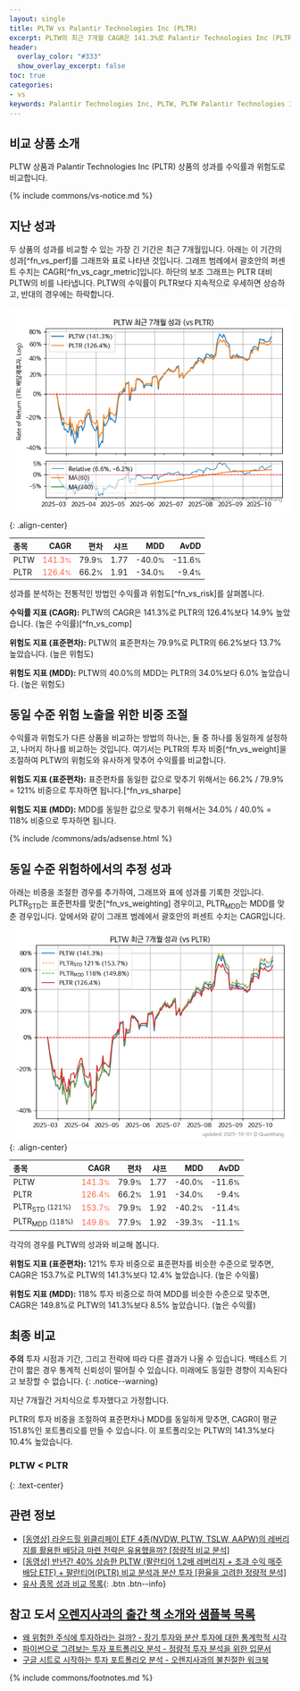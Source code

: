 ```yaml
---
layout: single
title: PLTW vs Palantir Technologies Inc (PLTR)
excerpt: PLTW의 최근 7개월 CAGR은 141.3%로 Palantir Technologies Inc (PLTR)의 126.4%보다 14.9% 높았습니다.
header:
  overlay_color: "#333"
  show_overlay_excerpt: false
toc: true
categories:
- vs
keywords: Palantir Technologies Inc, PLTW, PLTW Palantir Technologies Inc 비교, PLTR, PLTW PLTW 비교
---
```


## 비교 상품 소개


PLTW 상품과 Palantir Technologies Inc (PLTR) 상품의 성과를 수익률과 위험도로 비교합니다.





{% include commons/vs-notice.md %}

## 지난 성과

두 상품의 성과를 비교할 수 있는 가장 긴 기간은 최근 7개월입니다. 아래는 이 기간의 성과[^fn_vs_perf]를 그래프와 표로 나타낸 것입니다.
그래프 범례에서 괄호안의 퍼센트 수치는 CAGR[^fn_vs_cagr_metric]입니다.
하단의 보조 그래프는 PLTR 대비 PLTW의 비를 나타냅니다.
PLTW의 수익률이 PLTR보다 지속적으로 우세하면 상승하고, 반대의 경우에는 하락합니다.

![PLTW](/vs/images/pltw-vs-pltr_dual.png){: .align-center}

| **종목** | **CAGR** | **편차** | **샤프** | **MDD** | **AvDD** |
| :------------ | ------: | -----------: | -------: | ------: | -------: |
| PLTW | <span style="color: tomato">141.3<small>%</small></span> | 79.9<small>%</small> | 1.77 | -40.0<small>%</small> | -11.6<small>%</small> |
| PLTR | <span style="color: tomato">126.4<small>%</small></span> | 66.2<small>%</small> | 1.91 | -34.0<small>%</small> | -9.4<small>%</small> |

<!-- more -->


성과를 분석하는 전통적인 방법인 수익률과 위험도[^fn_vs_risk]를 살펴봅니다.

**수익률 지표 (CAGR):** PLTW의 CAGR은 141.3%로 PLTR의 126.4%보다 14.9% 높았습니다. (높은 수익률)[^fn_vs_comp]

**위험도 지표 (표준편차):** PLTW의 표준편차는 79.9%로 PLTR의 66.2%보다 13.7% 높았습니다. (높은 위험도)

**위험도 지표 (MDD):** PLTW의 40.0%의 MDD는 PLTR의 34.0%보다 6.0% 높았습니다. (높은 위험도)



## 동일 수준 위험 노출을 위한 비중 조절

수익률과 위험도가 다른 상품을 비교하는 방법의 하나는, 둘 중 하나를 동일하게 설정하고, 나머지 하나를 비교하는 것입니다.
여기서는 PLTR의 투자 비중[^fn_vs_weight]을 조절하여 PLTW의 위험도와 유사하게 맞추어 수익률를 비교합니다.

**위험도 지표 (표준편차):** 표준편차를 동일한 값으로 맞추기 위해서는 66.2% / 79.9% = 121% 비중으로 투자하면 됩니다.[^fn_vs_sharpe]

**위험도 지표 (MDD):** MDD를 동일한 값으로 맞추기 위해서는 34.0% / 40.0% = 118% 비중으로 투자하면 됩니다.


{% include /commons/ads/adsense.html %}



## 동일 수준 위험하에서의 추정 성과

아래는 비중을 조절한 경우를 추가하여, 그래프와 표에 성과를 기록한 것입니다.
PLTR<sub>STD</sub>는 표준편차를 맞춘[^fn_vs_weighting] 경우이고, PLTR<sub>MDD</sub>는 MDD를 맞춘 경우입니다.
앞에서와 같이 그래프 범례에서 괄호안의 퍼센트 수치는 CAGR입니다.


![PLTW](/vs/images/pltw-vs-pltr.png){: .align-center}



| **종목** | **CAGR** | **편차** | **샤프** | **MDD** | **AvDD** |
| :------------ | ------: | -----------: | -------: | ------: | -------: |
| PLTW | <span style="color: tomato">141.3<small>%</small></span> | 79.9<small>%</small> | 1.77 | -40.0<small>%</small> | -11.6<small>%</small> |
| PLTR | <span style="color: tomato">126.4<small>%</small></span> | 66.2<small>%</small> | 1.91 | -34.0<small>%</small> | -9.4<small>%</small> |
| PLTR<sub>STD</sub> <small>(121%)</small> | <span style="color: tomato">153.7<small>%</small></span> | 79.9<small>%</small> | 1.92 | -40.2<small>%</small> | -11.4<small>%</small> |
| PLTR<sub>MDD</sub> <small>(118%)</small> | <span style="color: tomato">149.8<small>%</small></span> | 77.9<small>%</small> | 1.92 | -39.3<small>%</small> | -11.1<small>%</small> |



각각의 경우를 PLTW의 성과와 비교해 봅니다.

**위험도 지표 (표준편차):** 121% 투자 비중으로 표준편차를 비슷한 수준으로 맞추면, CAGR은 153.7%로 PLTW의 141.3%보다 12.4% 높았습니다. (높은 수익률)

**위험도 지표 (MDD):** 118% 투자 비중으로 하여 MDD를 비슷한 수준으로 맞추면, CAGR은 149.8%로 PLTW의 141.3%보다 8.5% 높았습니다. (높은 수익률)




## 최종 비교

**주의** 투자 시점과 기간, 그리고 전략에 따라 다른 결과가 나올 수 있습니다. 백테스트 기간이 짧은 경우 통계적 신뢰성이 떨어질 수 있습니다. 미래에도 동일한 경향이 지속된다고 보장할 수 없습니다.
{: .notice--warning}

지난 7개월간 거치식으로 투자했다고 가정합니다.

PLTR의 투자 비중을 조절하여 표준편차나 MDD를 동일하게 맞추면, CAGR이 평균 151.8%인 포트폴리오를 만들 수 있습니다.
이 포트폴리오는 PLTW의 141.3%보다 10.4% 높았습니다.

### PLTW &lt; PLTR
{: .text-center}


## 관련 정보

- [[동영상] 라운드힐 위클리페이 ETF 4종(NVDW, PLTW, TSLW, AAPW)의 레버리지를 활용한 배당금 마련 전략은 유용했을까? [정량적 비교 분석]](https://youtu.be/zoVCr4Jp8z4)
- [[동영상] 반년간 40% 상승한 PLTW (팔란티어 1.2배 레버리지 + 초과 수익 매주 배당 ETF) + 팔란티어(PLTR) 비교 분석과 분산 투자 [환율을 고려한 정량적 분석]](https://youtu.be/AdyXTNdnO40)
- [유사 종목 성과 비교 목록](/vs/){: .btn .btn--info}


## 참고 도서 [오렌지사과의 출간 책 소개와 샘플북 목록](https://kongdori.tistory.com/691)

- [왜 위험한 주식에 투자하라는 걸까? - 장기 투자와 분산 투자에 대한 통계학적 시각](https://kongdori.tistory.com/421)
- [파이썬으로 그려보는 투자 포트폴리오 분석  - 정량적 투자 분석을 위한 입문서](https://kongdori.tistory.com/643)
- [구글 시트로 시작하는 투자 포트폴리오 분석 - 오렌지사과의 불친절한 워크북](https://kongdori.tistory.com/449)

{% include commons/footnotes.md %}